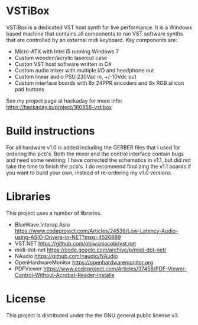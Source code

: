 # VSTiBox
VSTiBox is a dedicated VST host synth for live performance. It is a Windows based machine that contains all components to run VST software synths that are controlled by an external midi keyboard. Key components are:
- Micro-ATX with Intel i5 running Windows 7
- Custom wooden/acrylic lasercut case
- Custon VST host software written in C#
- Custom audio mixer with multiple I/O and headphone out
- Custom linear audio PSU 230Vac in, +/-10Vdc out
- Custom interface boards with 8x 24PPR encoders and 8x RGB silicon pad buttons 

See my project page at hackaday for more info: https://hackaday.io/project/160858-vstibox

# Build instructions
For all hardware v1.0 is added including the GERBER files that I used for ordering the pcb's. Both the mixer and the control interface contain bugs and need some rewiring. I have corrected the schematics in v1.1, but did not take the time to finish the pcb's. I do recommend finalizing the v1.1 boards if you want to build your own, instead of re-ordering my v1.0 versions. 

# Libraries
This project uses a number of libraries. 
- BlueWave.Interop.Asio	https://www.codeproject.com/Articles/24536/Low-Latency-Audio-using-ASIO-Drivers-in-NET?msg=4526889
- VST.NET               https://github.com/obiwanjacobi/vst.net
- midi-dot-net	        https://code.google.com/archive/p/midi-dot-net/
- NAudio	              https://github.com/naudio/NAudio
- OpenHardwareMonitor	  https://openhardwaremonitor.org
- PDFViewer	            https://www.codeproject.com/Articles/37458/PDF-Viewer-Control-Without-Acrobat-Reader-Installe

# License
This project is distributed under the the GNU general public license v3.


